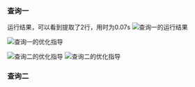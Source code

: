 ### 查询一
运行结果，可以看到提取了2行，用时为0.07s
![查询一的运行结果](https://github.com/YPanEI/Oracle/blob/master/test1%20/img/1_1.png)

![查询一的优化指导](https://github.com/YPanEI/Oracle/blob/master/test1%20/img/1_2.png)




![查询二的优化指导](https://github.com/YPanEI/Oracle/blob/master/test1%20/img/2_1.png)
![查询二的优化指导](https://github.com/YPanEI/Oracle/blob/master/test1%20/img/2_2.png)


### 查询二
